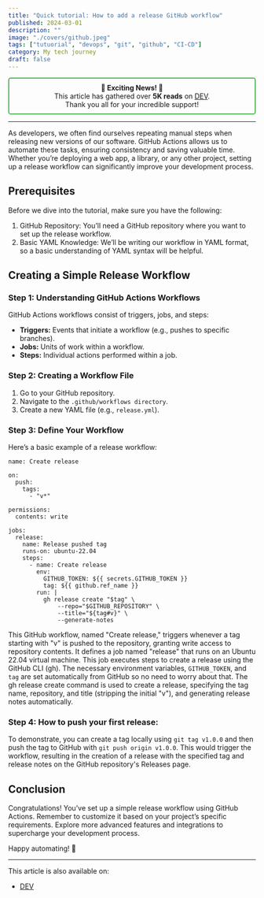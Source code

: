 ```yaml
---
title: "Quick tutorial: How to add a release GitHub workflow"
published: 2024-03-01
description: ""
image: "./covers/github.jpeg"
tags: ["tutuorial", "devops", "git", "github", "CI-CD"]
category: My tech journey
draft: false
---
```


<center style="border: 2px solid #4CAF50; padding: 10px; border-radius: 5px;">
  <strong>🎉 Exciting News! 🎉</strong><br>
  This article has gathered over <strong>5K reads</strong> on <a href="https://dev.to/ayoub3bidi/quick-tutorial-how-to-add-a-release-github-workflow-56ib">DEV</a>.<br/>
  Thank you all for your incredible support!
</center>

----------

As developers, we often find ourselves repeating manual steps when releasing new versions of our software. GitHub Actions allows us to automate these tasks, ensuring consistency and saving valuable time. Whether you’re deploying a web app, a library, or any other project, setting up a release workflow can significantly improve your development process.

## Prerequisites
Before we dive into the tutorial, make sure you have the following:
1. GitHub Repository: You’ll need a GitHub repository where you want to set up the release workflow.
2. Basic YAML Knowledge: We’ll be writing our workflow in YAML format, so a basic understanding of YAML syntax will be helpful.

## Creating a Simple Release Workflow
### Step 1: Understanding GitHub Actions Workflows
GitHub Actions workflows consist of triggers, jobs, and steps:
* **Triggers:** Events that initiate a workflow (e.g., pushes to specific branches).
* **Jobs:** Units of work within a workflow.
* **Steps:** Individual actions performed within a job.

### Step 2: Creating a Workflow File
1. Go to your GitHub repository.
2. Navigate to the `.github/workflows directory`.
3. Create a new YAML file (e.g., `release.yml`).

### Step 3: Define Your Workflow
Here’s a basic example of a release workflow:

```shell
name: Create release

on:
  push:
    tags:
      - "v*"

permissions:
  contents: write

jobs:
  release:
    name: Release pushed tag
    runs-on: ubuntu-22.04
    steps:
      - name: Create release
        env:
          GITHUB_TOKEN: ${{ secrets.GITHUB_TOKEN }}
          tag: ${{ github.ref_name }}
        run: |
          gh release create "$tag" \
              --repo="$GITHUB_REPOSITORY" \
              --title="${tag#v}" \
              --generate-notes
```

This GitHub workflow, named "Create release," triggers whenever a tag starting with "v" is pushed to the repository, granting write access to repository contents.
It defines a job named "release" that runs on an Ubuntu 22.04 virtual machine. This job executes steps to create a release using the GitHub CLI (gh).
The necessary environment variables, `GITHUB_TOKEN`, and `tag` are set automatically from GitHub so no need to worry about that.
The gh release create command is used to create a release, specifying the tag name, repository, and title (stripping the initial "v"), and generating release notes automatically. 

### Step 4: How to push your first release:
To demonstrate, you can create a tag locally using `git tag v1.0.0` and then push the tag to GitHub with `git push origin v1.0.0`.
This would trigger the workflow, resulting in the creation of a release with the specified tag and release notes on the GitHub repository's Releases page.

## Conclusion
Congratulations! You’ve set up a simple release workflow using GitHub Actions. Remember to customize it based on your project’s specific requirements. Explore more advanced features and integrations to supercharge your development process.

Happy automating! 🚀

-----------
This article is also available on:  
* [DEV](https://dev.to/ayoub3bidi/quick-tutorial-how-to-add-a-release-github-workflow-56ib)